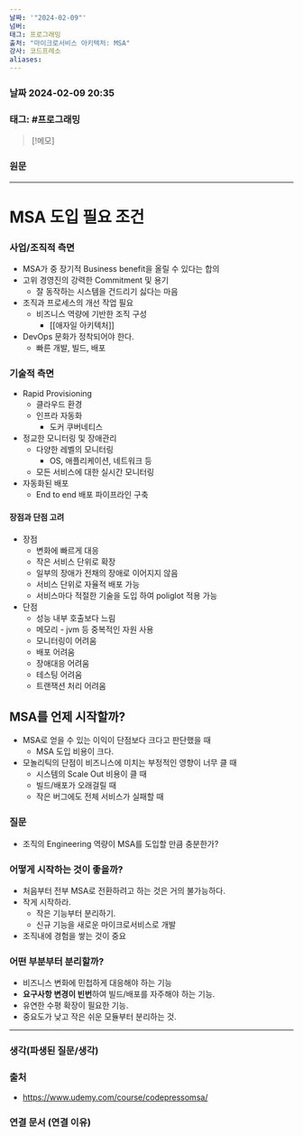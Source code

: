 ```yaml
---
날짜: '"2024-02-09"'
넘버: 
태그: 프로그래밍
출처: "마이크로서비스 아키텍처: MSA"
강사: 코드프레소
aliases:
---
```

### 날짜  2024-02-09 20:35

### 태그: #프로그래밍 

>[!메모]
>

### 원문
---
# MSA 도입 필요 조건
### 사업/조직적 측면
- MSA가 중 장기적 Business benefit을 올릴 수 있다는 합의
- 고위 경영진의 강력한 Commitment 및 용기
	- 잘 동작하는 시스템을 건드리기 싫다는 마음
- 조직과 프로세스의 개선 작업 필요
	- 비즈니스 역량에 기반한 조직 구성
		- [[애자일 아키텍처]]
- DevOps 문화가 정착되어야 한다.
	- 빠른 개발, 빌드, 배포
### 기술적 측면
- Rapid Provisioning
	- 클라우드 환경
	- 인프라 자동화
		- 도커 쿠버네티스
- 정교한 모니터링 및 장애관리
	- 다양한 레벨의 모니터링
		- OS, 애플리케이션, 네트워크 등
	- 모든 서비스에 대한 실시간 모니터링
- 자동화된 배포
	- End to end  배포 파이프라인 구축
#### 장점과 단점 고려
- 장점
	- 변화에 빠르게 대응
	- 작은 서비스 단위로 확장 
	- 일부의 장애가 전채의 장애로 이어지지 않음
	- 서비스 단위로 자율적 배포 가능
	- 서비스마다 적절한 기술을 도입 하여 poliglot 적용 가능
- 단점
	- 성능 내부 호출보다 느림
	- 메모리 - jvm 등 중복적인 자원 사용
	- 모니터링이 어려움
	- 배포 어려움
	- 장애대응 어려움
	- 테스팅 어려움
	- 트랜잭션 처리 어려움
## MSA를 언제 시작할까?
- MSA로 얻을 수 있는 이익이 단점보다 크다고 판단했을 때
	- MSA 도입 비용이 크다.
- 모놀리틱의 단점이 비즈니스에 미치는 부정적인 영향이 너무 클 때
	- 시스템의 Scale Out 비용이 클 때
	- 빌드/배포가 오래걸릴 때
	- 작은 버그에도 전체 서비스가 실패할 때
### 질문
- 조직의 Engineering 역량이 MSA를 도입할 만큼 충분한가?
### 어떻게 시작하는 것이 좋을까?
- 처음부터 전부 MSA로 전환하려고 하는 것은 거의 불가능하다.
- 작게 시작하라.
	- 작은 기능부터 분리하기.
	- 신규 기능을 새로운 마이크로서비스로 개발
- 조직내에 경험을 쌓는 것이 중요
### 어떤 부분부터 분리할까?
- 비즈니스 변화에 민첩하게 대응해야 하는 기능
- **요구사항 변경이 빈번**하여 빌드/배포를 자주해야 하는 기능.
- 유연한 수평 확장이 필요한 기능.
- 중요도가 낮고 작은 쉬운 모듈부터 분리하는 것.




---
### 생각(파생된 질문/생각)

### 출처
- https://www.udemy.com/course/codepressomsa/

### 연결 문서 (연결 이유)
